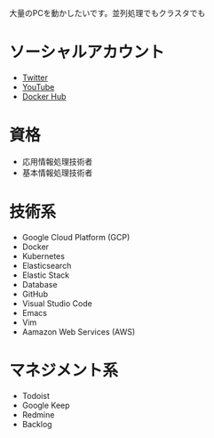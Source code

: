 大量のPCを動かしたいです。並列処理でもクラスタでも

# ソーシャルアカウント

- [Twitter](https://twitter.com/spiktikn)
- [YouTube](https://www.youtube.com/channel/UCBTgKMkQ20hh_9p8IepY05g)
- [Docker Hub](https://hub.docker.com/u/spiktikn)

# 資格
- 応用情報処理技術者
- 基本情報処理技術者

# 技術系
- Google Cloud Platform (GCP)
- Docker
- Kubernetes
- Elasticsearch
- Elastic Stack
- Database
- GitHub
- Visual Studio Code
- Emacs
- Vim
- Aamazon Web Services (AWS)

# マネジメント系
- Todoist
- Google Keep
- Redmine
- Backlog